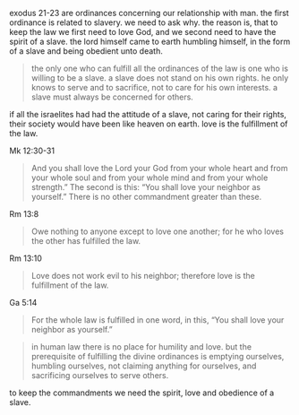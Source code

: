 exodus 21-23 are ordinances concerning our relationship with man. the first ordinance
is related to slavery. we need to ask why. the reason is, that to keep the law we
first need to love God, and we second need to have the spirit of a slave. the lord himself
came to earth humbling himself, in the form of a slave and being obedient unto death.

> the only one who can fulfill all the ordinances of the law is one who is willing to be a slave. a slave does not stand on his own rights. he only knows to serve and to sacrifice, not to care for his own interests. a slave must always be concerned for others.

if all the israelites had had the attitude of a slave, not caring for their rights, their society would have been like heaven on earth. love is the fulfillment of the law.

Mk 12:30-31
> And you shall love the Lord your God from your whole heart and from your whole soul and from your whole mind and from your whole strength.” The second is this: “You shall love your neighbor as yourself.” There is no other commandment greater than these.

Rm 13:8
> Owe nothing to anyone except to love one another; for he who loves the other has fulfilled the law.

Rm 13:10
> Love does not work evil to his neighbor; therefore love is the fulfillment of the law.

Ga 5:14
> For the whole law is fulfilled in one word, in this, “You shall love your neighbor as yourself.”

> in human law there is no place for humility and love. but the prerequisite of fulfilling the divine ordinances is emptying ourselves, humbling ourselves, not claiming anything for ourselves, and sacrificing ourselves to serve others.

to keep the commandments we need the spirit, love and obedience of a slave.
